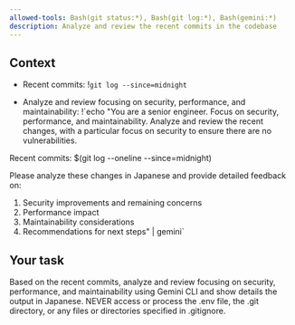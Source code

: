 ```yaml
---
allowed-tools: Bash(git status:*), Bash(git log:*), Bash(gemini:*)
description: Analyze and review the recent commits in the codebase
---
```


## Context

- Recent commits: !`git log --since=midnight`

- Analyze and review focusing on security, performance, and maintainability: !`echo "You are a senior engineer. Focus on security, performance, and maintainability. Analyze and review the recent changes, with a particular focus on security to ensure there are no vulnerabilities.

Recent commits:
$(git log --oneline --since=midnight)

Please analyze these changes in Japanese and provide detailed feedback on:
1. Security improvements and remaining concerns
2. Performance impact
3. Maintainability considerations
4. Recommendations for next steps" | gemini`

## Your task

Based on the recent commits, analyze and review focusing on security, performance, and maintainability using Gemini CLI and show details the output in Japanese. NEVER access or process the .env file, the .git directory, or any files or directories specified in .gitignore.